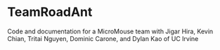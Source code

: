 # TeamRoadAnt
Code and documentation for a MicroMouse team with Jigar Hira, Kevin Chian, Tritai Nguyen, Dominic Carone, and Dylan Kao of UC Irvine
